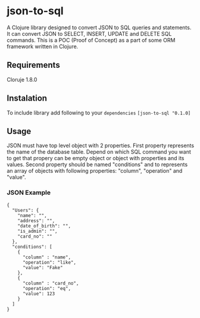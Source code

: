 # json-to-sql

A Clojure library designed to convert JSON to SQL queries and statements. It can convert JSON to SELECT, INSERT, UPDATE and DELETE SQL commands.
This is a POC (Proof of Concept) as a part of some ORM framework written in Clojure.

## Requirements

Cloruje 1.8.0

## Instalation

To include library add following to your ```dependencies``` ```[json-to-sql "0.1.0]```

## Usage

JSON must have top level object with 2 properties. First property represents the name of the database table. Depend on which SQL command you want to get that propery can be empty object or object with properties and its values. Second property should be named "conditions" and to represents an array of objects with following properties: "column", "operation" and "value".

### JSON Example

```
{
  "Users": {
    "name": "",
    "address": "",
    "date_of_birth": "",
    "is_admin": "",
    "card_no": ""
  },
  "conditions": [
    {
      "column" : "name",
      "operation": "like",
      "value": "Fake"
    },
    {
      "column" : "card_no",
      "operation": "eq",
      "value": 123
    }
  ]
}
```